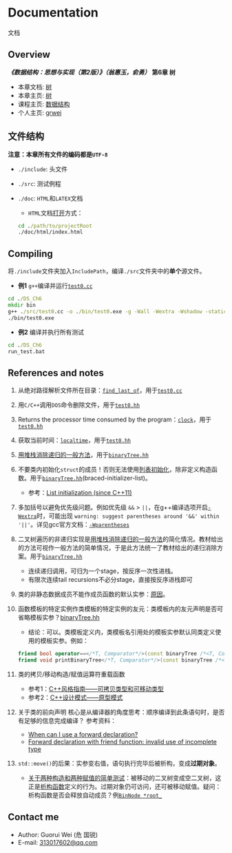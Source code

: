 # Documentation

文档

## Overview

_**《数据结构：思想与实现（第2版）》（翁惠玉，俞勇）**_ **第6章 树**

- 本章文档: [树](https://grwei.github.io/data-structure-homework/DS_Ch6/doc/html/index.html)
- 本章主页: [树](https://grwei.github.io/data-structure-homework/DS_Ch6/)
- 课程主页: [数据结构](https://grwei.github.io/data-structure-homework/)
- 个人主页: [grwei](https://grwei.github.io/)

## 文件结构

**注意：本章所有文件的编码都是`UTF-8`**

- `./include`: 头文件
- `./src`: 测试例程
- `./doc`: `HTML`和`LATEX`文档
  - `HTML`文档[打开](./doc/html/index.html)方式：
  
  ```bat
  cd ./path/to/projectRoot
  ./doc/html/index.html
  ```

## Compiling

将`./include`文件夹加入`IncludePath`，编译`./src`文件夹中的**单个**源文件。

- **例1** `g++`编译并运行[`test0.cc`](src/test0.cc)

```bat
cd ./DS_Ch6
mkdir bin
g++ ./src/test0.cc -o ./bin/test0.exe -g -Wall -Wextra -Wshadow -static-libgcc -fexec-charset=GBK -finput-charset=GBK -std=c++17 -I ./include
./bin/test0.exe
```

- **例2** 编译并执行所有测试

```bat
cd ./DS_Ch6
run_test.bat
```

## References and notes

1. 从绝对路径解析文件所在目录：[`find_last_of`](http://www.cplusplus.com/reference/string/string/find_last_of/)，用于[`test0.cc`](src/test0.cc)
2. 用`C/C++`调用`DOS`命令删除文件，用于[`test0.hh`](include/test0.hh)
3. Returns the processor time consumed by the program：[`clock`](http://www.cplusplus.com/reference/ctime/clock/)，用于[`test0.hh`](include/test0.hh)
4. 获取当前时间：[`localtime`](http://www.cplusplus.com/reference/ctime/localtime/)，用于[`test0.hh`](include/test0.hh)
5. [用堆栈消除递归的一般方法](https://www.codeproject.com/Articles/418776/How-to-replace-recursive-functions-using-stack-and)，用于[`binaryTree.hh`](include/binaryTree.hh)
6. 不要类内初始化`struct`的成员！否则无法使用[列表初始化](https://zh-google-styleguide.readthedocs.io/en/latest/google-cpp-styleguide/others/#braced-initializer-list)，除非定义构造函数。用于[`binaryTree.hh`](include/binaryTree.hh)(braced-initializer-list)。
    - 参考：[List initialization (since C++11)](https://en.cppreference.com/w/cpp/language/list_initialization)
7. 多加括号以避免优先级问题。例如优先级 `&&` > `||`，在g++编译选项开启[`-Wextra`](https://gcc.gnu.org/onlinedocs/gcc/Warning-Options.html#Warning-Options)时，可能出现 `warning: suggest parentheses around '&&' within '||'`。详见gcc官方文档：[`-Wparentheses`](https://gcc.gnu.org/onlinedocs/gcc/Warning-Options.html#Warning-Options)
8. 二叉树遍历的非递归实现是[用堆栈消除递归的一般方法](https://www.codeproject.com/Articles/418776/How-to-replace-recursive-functions-using-stack-and)的简化情况。教材给出的方法可视作一般方法的简单情况，于是此方法统一了教材给出的递归消除方案。用于[`binaryTree.hh`](include/binaryTree.hh)
   - 连续递归调用，可归为一个stage，按反序一次性进栈。
   - 有限次连续tail recursions不必分stage，直接按反序进栈即可

9. 类的非静态数据成员不能作成员函数的默认实参：[原因](https://www.zhihu.com/question/39643639)。
10. 函数模板的特定实例作类模板的特定实例的友元：类模板内的友元声明是否可省略模板实参？[binaryTree.hh](include/binaryTree.hh)
    - 结论：可以。类模板定义内，类模板名引用处的模板实参默认同类定义使用的模板实参。例如：

    ```cpp
    friend bool operator==</*T, Comparator*/>(const binaryTree /*<T, Comparator>*/ &lhs, const binaryTree /*<T, Comparator>*/ &rhs);
    friend void printBinaryTree</*T, Comparator*/>(const binaryTree /*<T, Comparator>*/ &bin_tree, const typename binaryTree /*<T, Comparator>*/ ::value_type &flag, std::ostream &out);
    ```

11. 类的拷贝/移动构造/赋值运算符重载函数
    - 参考1：[C++风格指南——可拷贝类型和可移动类型](https://zh-google-styleguide.readthedocs.io/en/latest/google-cpp-styleguide/classes/#copyable-and-movable-types)
    - 参考2：[C++设计模式——原型模式](https://blog.csdn.net/cabinriver/article/details/8895372?depth_1-utm_source=distribute.pc_relevant.none-task-blog-BlogCommendFromBaidu-2&utm_source=distribute.pc_relevant.none-task-blog-BlogCommendFromBaidu-2)
12. 关于类的前向声明
    核心是从编译器的角度思考：顺序编译到此条语句时，是否有足够的信息完成编译？
    参考资料：
    - [When can I use a forward declaration?](https://stackoverflow.com/questions/553682/when-can-i-use-a-forward-declaration)
    - [Forward declaration with friend function: invalid use of incomplete type](https://stackoverflow.com/questions/3183710/forward-declaration-with-friend-function-invalid-use-of-incomplete-type?noredirect=1)
13. `std::move()`的后果：实参变右值，语句执行完毕后被析构，变成**过期对象**。
    - [关于两种构造和两种赋值的简单测试](src/ch6_6.cc)：被移动的二叉树变成空二叉树，这正是[析构函数](include/binaryTree.hh)定义的行为。过期对象仍可访问，还可被移动赋值。疑问：析构函数是否会释放自动成员？例[`BinNode *root_`](include/binaryTree.hh)

## Contact me

- Author: Guorui Wei (危 国锐)
- E-mail: 313017602@qq.com
